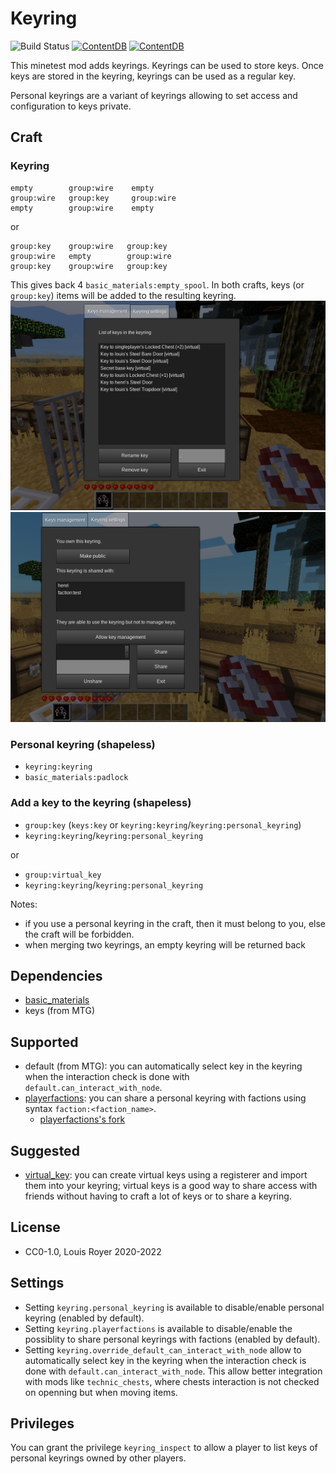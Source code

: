 # Keyring

![Build Status](https://github.com/louisroyer-minetest/keyring/actions/workflows/main.yml/badge.svg) [![ContentDB](https://content.minetest.net/packages/louisroyer/keyring/shields/title/)](https://content.minetest.net/packages/louisroyer/keyring/) [![ContentDB](https://content.minetest.net/packages/louisroyer/keyring/shields/downloads/)](https://content.minetest.net/packages/louisroyer/keyring/)

This minetest mod adds keyrings.
Keyrings can be used to store keys.
Once keys are stored in the keyring, keyrings can be used as a regular key.

Personal keyrings are a variant of keyrings allowing to set access and configuration to keys private.

## Craft
### Keyring
```text
empty        group:wire    empty
group:wire   group:key     group:wire
empty        group:wire    empty
```

or
```text
group:key    group:wire   group:key
group:wire   empty        group:wire
group:key    group:wire   group:key
```

This gives back 4 `basic_materials:empty_spool`.
In both crafts, keys (or `group:key`) items will be added to the resulting keyring.
![Screenshot](screenshot.png)
![Screenshot](screenshot_2.png)

### Personal keyring (shapeless)
- `keyring:keyring`
- `basic_materials:padlock`

### Add a key to the keyring (shapeless)
- `group:key` (`keys:key` or `keyring:keyring`/`keyring:personal_keyring`)
- `keyring:keyring`/`keyring:personal_keyring`

or
- `group:virtual_key`
- `keyring:keyring`/`keyring:personal_keyring`


Notes:
- if you use a personal keyring in the craft, then it must belong to you, else the craft will be forbidden.
- when merging two keyrings, an empty keyring will be returned back

## Dependencies
- [basic_materials](https://github.com/mt-mods/basic_materials)
- keys (from MTG)

## Supported
- default (from MTG): you can automatically select key in the keyring when the interaction check is done with `default.can_interact_with_node`.
- [playerfactions](https://leagueh.xyz/git/playerfactions): you can share a personal keyring with factions using syntax `faction:<faction_name>`.
    - [playerfactions's fork](https://github.com/mt-mods/playerfactions)

## Suggested
- [virtual_key](https://github.com/louisroyer-minetest/virtual-key): you can create virtual keys using a registerer and import them into your keyring; virtual keys is a good way to share access with friends without having to craft a lot of keys or to share a keyring.

## License
- CC0-1.0, Louis Royer 2020-2022

## Settings
- Setting `keyring.personal_keyring` is available to disable/enable personal keyring (enabled by default).
- Setting `keyring.playerfactions` is available to disable/enable the possiblity to share personal keyrings with factions (enabled by default).
- Setting `keyring.override_default_can_interact_with_node` allow to automatically select key in the keyring when the interaction check is done with `default.can_interact_with_node`. This allow better integration with mods like `technic_chests`, where chests interaction is not checked on openning but when moving items.

## Privileges
You can grant the privilege `keyring_inspect` to allow a player to list keys of personal keyrings owned by other players.
